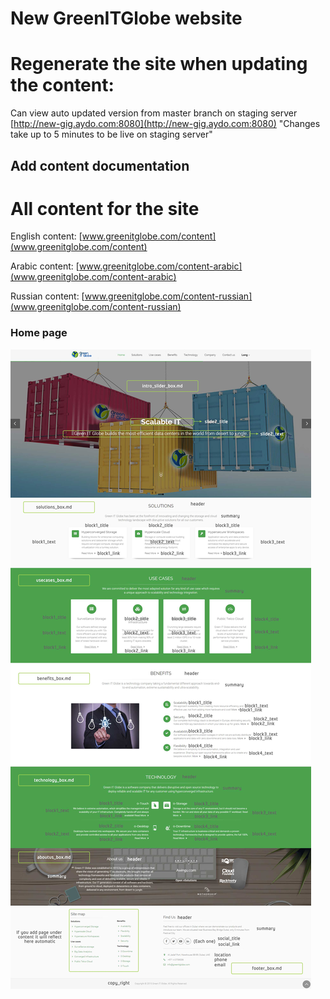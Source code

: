 # New GreenITGlobe website

# Regenerate the site when updating the content:

Can view auto updated version from master branch on staging server [http://new-gig.aydo.com:8080](http://new-gig.aydo.com:8080) "Changes take up to 5 minutes to be live on staging server"


## Add content documentation

# All content for the site

English content:
[www.greenitglobe.com/content](www.greenitglobe.com/content)

Arabic content:
[www.greenitglobe.com/content-arabic](www.greenitglobe.com/content-arabic)

Russian content:
[www.greenitglobe.com/content-russian](www.greenitglobe.com/content-russian)

### Home page
![](/www.greenitglobe.com/static/GIG-doc.jpg)
